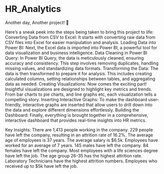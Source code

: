 # HR_Analytics
Another day, Another project! 🚀 

Here’s a sneak peek into the steps being taken to bring this project to life:
Converting Data from CSV to Excel: It starts with converting raw data from CSV files into Excel for easier manipulation and analysis.
Loading Data into Power BI: Next, the Excel data is imported into Power BI, a powerful tool for data visualization and business intelligence.
Data Cleaning in Power BI Query: In Power BI Query, the data is meticulously cleaned, ensuring accuracy and consistency. This step involves removing duplicates, handling missing values, and standardizing data formats.
Transforming the Data: The data is then transformed to prepare it for analysis. This includes creating calculated columns, setting relationships between tables, and aggregating data as needed.
Creating Visualizations: Now comes the exciting part! Insightful visualizations are designed to highlight key metrics and trends. From bar charts to pie charts, and line graphs etc, each visualization tells a compelling story.
Inserting Interactive Graphs: To make the dashboard user-friendly, interactive graphs are inserted that allow users to drill down into the data and explore different dimensions effortlessly.
Building the Dashboard: Finally, everything is brought together in a comprehensive, interactive dashboard that provides real-time insights into HR metrics. 


Key Insights:
There are 1,413 people working in the company.
229 people have left the company, resulting in an attrition rate of 16.2%.
The average age of employees is 37 years.
The average salary is $6.5k.
Employees have worked for an average of 7 years.
145 males have left the company.
84 females have left the company.
Most employees with a life sciences degree have left the job.
The age group 26-35 has the highest attrition rate.
Laboratory Technicians have the highest attrition numbers.
Employees who received up to $5k have left the job.


